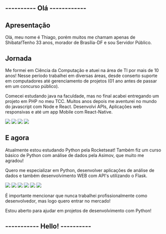 ## ---------- Olá ------------

<h2>Apresentação</h2>
<p>Olá, meu nome é Thiago, porém muitos me chamam apenas de Shibata!Tenho 33 anos, morador de Brasília-DF e sou Servidor Público.</p>

<h2>Jornada</h2>
<p>Me formei em Ciência da Computação e atuei na área de TI por mais de 10 anos! Nesse período trabalhei em diversas áreas, desde conserto suporte em computadores até gerenciamento de projetos (01 ano antes de passar em um concurso público).</p>

<p>Comecei estudando java na faculdade, mas no final acabei entregando um projeto em PHP no meu TCC. Muitos anos depois me aventurei no mundo do javascript com Node e React. Desenvolvi APIs, Aplicações web responsivas e até um app Mobile com React-Native. </p>

<img  src="https://cdn.jsdelivr.net/gh/devicons/devicon@latest/icons/java/java-original.svg" />
<img src="https://cdn.jsdelivr.net/gh/devicons/devicon@latest/icons/php/php-original.svg" />
<img src="https://cdn.jsdelivr.net/gh/devicons/devicon@latest/icons/nodejs/nodejs-original-wordmark.svg" />
<img src="https://cdn.jsdelivr.net/gh/devicons/devicon@latest/icons/react/react-original-wordmark.svg" />

<h2>E agora</h2>

<p>Atualmente estou estudando Python pela Rocketseat! Também fiz um curso básico de Python com análise de dados pela Asimov, que muito me agradou!
          
<p>Quero me especializar em Python, desenvolver aplicações de análise de dados e também desenvolvimento WEB com API's utilizando o Flask.</p>
<img src="https://cdn.jsdelivr.net/gh/devicons/devicon@latest/icons/python/python-original-wordmark.svg" />
<img src="https://cdn.jsdelivr.net/gh/devicons/devicon@latest/icons/flask/flask-original-wordmark.svg" />
<img src="https://cdn.jsdelivr.net/gh/devicons/devicon@latest/icons/sqlite/sqlite-original-wordmark.svg" />
<img src="https://cdn.jsdelivr.net/gh/devicons/devicon@latest/icons/sqlalchemy/sqlalchemy-original.svg" />
<img src="https://cdn.jsdelivr.net/gh/devicons/devicon@latest/icons/git/git-original-wordmark.svg" />
<img src="https://cdn.jsdelivr.net/gh/devicons/devicon@latest/icons/github/github-original.svg" />

<p>É importante mencionar que nunca trabalhei profissionalmente como desenvolvedor, mas logo quero entrar no mercado!</p>

<p>Estou aberto para ajudar em projetos de desenvolvimento com Python!</p>


## ----------- Hello! ----------



<!--
**thiagoshibata/thiagoshibata** is a ✨ _special_ ✨ repository because its `README.md` (this file) appears on your GitHub profile.

Here are some ideas to get you started:

- 🔭 I’m currently working on ...
- 🌱 I’m currently learning ...
- 👯 I’m looking to collaborate on ...
- 🤔 I’m looking for help with ...
- 💬 Ask me about ...
- 📫 How to reach me: ...
- 😄 Pronouns: ...
- ⚡ Fun fact: ...
-->
